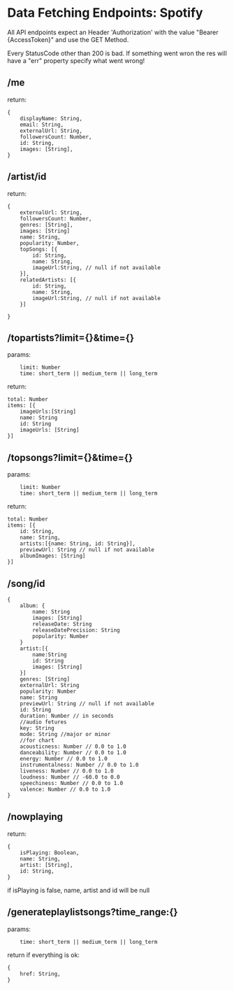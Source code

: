 # Data Fetching Endpoints: Spotify

All API endpoints expect an Header 'Authorization' with the value "Bearer {AccessToken}" and use the GET Method.

Every StatusCode other than 200 is bad. If something went wron the res will have a "err" property specify what went wrong!

## /me

return:

```TS
{
    displayName: String,
    email: String,
    externalUrl: String,
    followersCount: Number,
    id: String,
    images: [String],
}
```

## /artist/id

return:

```TS
{
    externalUrl: String,
    followersCount: Number,
    genres: [String],
    images: [String]
    name: String,
    popularity: Number,
    topSongs: [{
        id: String,
        name: String,
        imageUrl:String, // null if not available
    }],
    relatedArtists: [{
        id: String,
        name: String,
        imageUrl:String, // null if not available
    }]

}
```

## /topartists?limit={}&time={}

params:

```TS
    limit: Number
    time: short_term || medium_term || long_term
```

return:

```TS
total: Number
items: [{
    imageUrls:[String]
    name: String
    id: String
    imageUrls: [String]
}]
```

## /topsongs?limit={}&time={}

params:

```TS
    limit: Number
    time: short_term || medium_term || long_term
```

return:

```TS
total: Number
items: [{
    id: String,
    name: String,
    artists:[{name: String, id: String}],
    previewUrl: String // null if not available
    albumImages: [String]
}]
```

## /song/id

```TS
{
    album: {
        name: String
        images: [String]
        releaseDate: String
        releaseDatePrecision: String
        popularity: Number
    }
    artist:[{
        name:String
        id: String
        images: [String]
    }]
    genres: [String]
    externalUrl: String
    popularity: Number
    name: String
    previewUrl: String // null if not available
    id: String
    duration: Number // in seconds
    //audio fetures
    key: String
    mode: String //major or minor
    //for chart
    acousticness: Number // 0.0 to 1.0
    danceability: Number // 0.0 to 1.0
    energy: Number // 0.0 to 1.0
    instrumentalness: Number // 0.0 to 1.0
    liveness: Number // 0.0 to 1.0
    loudness: Number // -60.0 to 0.0
    speechiness: Number // 0.0 to 1.0
    valence: Number // 0.0 to 1.0
}
```

## /nowplaying

return:

```TS
{
    isPlaying: Boolean,
    name: String,
    artist: [String],
    id: String,
}
```

if isPlaying is false, name, artist and id will be null

## /generateplaylistsongs?time_range:{}

params:

```TS
    time: short_term || medium_term || long_term
```

return if everything is ok:

```TS
{
    href: String,
}
```
